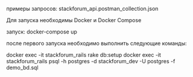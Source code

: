 примеры запросов: stackforum_api.postman_collection.json

Для запуска необходимы Docker и Docker Compose

запуск: docker-compose up

после первого запуска необходимо выполнить следующие команды:

docker exec -it stackforum_rails rake db:setup
docker exec -it stackforum_rails psql -h postgres -d stackforum_dev -U postgres -f demo_bd.sql